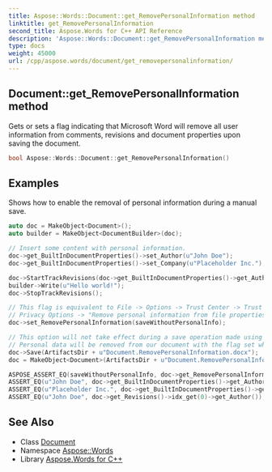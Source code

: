 ```yaml
---
title: Aspose::Words::Document::get_RemovePersonalInformation method
linktitle: get_RemovePersonalInformation
second_title: Aspose.Words for C++ API Reference
description: 'Aspose::Words::Document::get_RemovePersonalInformation method. Gets or sets a flag indicating that Microsoft Word will remove all user information from comments, revisions and document properties upon saving the document in C++.'
type: docs
weight: 45000
url: /cpp/aspose.words/document/get_removepersonalinformation/
---
```

## Document::get_RemovePersonalInformation method


Gets or sets a flag indicating that Microsoft Word will remove all user information from comments, revisions and document properties upon saving the document.

```cpp
bool Aspose::Words::Document::get_RemovePersonalInformation()
```


## Examples



Shows how to enable the removal of personal information during a manual save. 
```cpp
auto doc = MakeObject<Document>();
auto builder = MakeObject<DocumentBuilder>(doc);

// Insert some content with personal information.
doc->get_BuiltInDocumentProperties()->set_Author(u"John Doe");
doc->get_BuiltInDocumentProperties()->set_Company(u"Placeholder Inc.");

doc->StartTrackRevisions(doc->get_BuiltInDocumentProperties()->get_Author(), System::DateTime::get_Now());
builder->Write(u"Hello world!");
doc->StopTrackRevisions();

// This flag is equivalent to File -> Options -> Trust Center -> Trust Center Settings... ->
// Privacy Options -> "Remove personal information from file properties on save" in Microsoft Word.
doc->set_RemovePersonalInformation(saveWithoutPersonalInfo);

// This option will not take effect during a save operation made using Aspose.Words.
// Personal data will be removed from our document with the flag set when we save it manually using Microsoft Word.
doc->Save(ArtifactsDir + u"Document.RemovePersonalInformation.docx");
doc = MakeObject<Document>(ArtifactsDir + u"Document.RemovePersonalInformation.docx");

ASPOSE_ASSERT_EQ(saveWithoutPersonalInfo, doc->get_RemovePersonalInformation());
ASSERT_EQ(u"John Doe", doc->get_BuiltInDocumentProperties()->get_Author());
ASSERT_EQ(u"Placeholder Inc.", doc->get_BuiltInDocumentProperties()->get_Company());
ASSERT_EQ(u"John Doe", doc->get_Revisions()->idx_get(0)->get_Author());
```

## See Also

* Class [Document](../)
* Namespace [Aspose::Words](../../)
* Library [Aspose.Words for C++](../../../)
